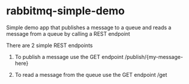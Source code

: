 # rabbitmq-simple-demo

Simple demo app that publishes a message to a queue and reads a message from a queue by calling a REST endpoint

There are 2 simple REST endpoints
1. To publish a message use the GET endpoint /publish/{my-message-here}

2. To read a message from the queue use the GET endpoint /get
